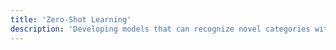 ```yaml
---
title: 'Zero-Shot Learning'
description: 'Developing models that can recognize novel categories without prior training.'
---
```

